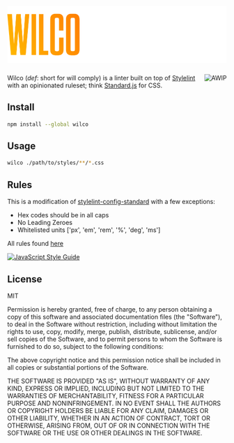 # ![Wilco](/wilco.png)</h1>

<a href="https://github.com/charlespeters/VVWIP">
  <img align="right" src="https://unpkg.com/vvwip/AWIP.svg" alt="AWIP" />
</a>

Wilco (_def_: short for will comply) is a linter built on top of [Stylelint](http://stylelint.io/) with an opinionated ruleset; think [Standard.js](http://standardjs.com/) for CSS.

## Install

```sh
npm install --global wilco
```

## Usage

```sh
wilco ./path/to/styles/**/*.css
```

## Rules

This is a modification of [stylelint-config-standard](https://github.com/stylelint/stylelint-config-standard) with a few exceptions:

- Hex codes should be in all caps
- No Leading Zeroes
- Whitelisted units ['px', 'em', 'rem', '%', 'deg', 'ms']

All rules found [here](https://github.com/charlespeters/stylelint-config-wilco)

[![JavaScript Style Guide](https://cdn.rawgit.com/feross/standard/master/badge.svg)](https://github.com/feross/standard)

## License

MIT

Permission is hereby granted, free of charge, to any person obtaining a copy of this software and associated documentation files (the "Software"), to deal in the Software without restriction, including without limitation the rights to use, copy, modify, merge, publish, distribute, sublicense, and/or sell copies of the Software, and to permit persons to whom the Software is furnished to do so, subject to the following conditions:

The above copyright notice and this permission notice shall be included in all copies or substantial portions of the Software.

THE SOFTWARE IS PROVIDED "AS IS", WITHOUT WARRANTY OF ANY KIND, EXPRESS OR IMPLIED, INCLUDING BUT NOT LIMITED TO THE WARRANTIES OF MERCHANTABILITY, FITNESS FOR A PARTICULAR PURPOSE AND NONINFRINGEMENT. IN NO EVENT SHALL THE AUTHORS OR COPYRIGHT HOLDERS BE LIABLE FOR ANY CLAIM, DAMAGES OR OTHER LIABILITY, WHETHER IN AN ACTION OF CONTRACT, TORT OR OTHERWISE, ARISING FROM, OUT OF OR IN CONNECTION WITH THE SOFTWARE OR THE USE OR OTHER DEALINGS IN THE SOFTWARE.
